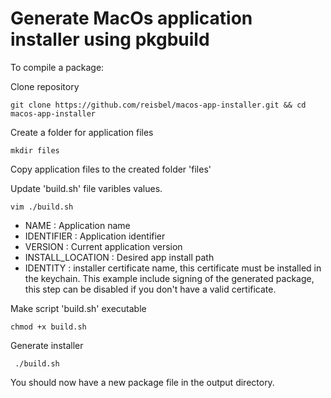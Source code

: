 # Generate MacOs application installer using pkgbuild

To compile a package:

Clone repository
```
git clone https://github.com/reisbel/macos-app-installer.git && cd macos-app-installer
```

Create a folder for application files
```
mkdir files
```

Copy application files to the created folder 'files'

Update 'build.sh' file varibles values.

```
vim ./build.sh
```

- NAME : Application name
- IDENTIFIER : Application identifier
- VERSION : Current application version
- INSTALL_LOCATION : Desired app install path
- IDENTITY : installer certificate name, this certificate must be installed in the keychain. This example include signing of the generated package, this step can be disabled if you don't have a valid certificate.

Make script 'build.sh' executable
```
chmod +x build.sh
```

Generate installer
```
 ./build.sh
 ```

You should now have a new package file in the output directory.

